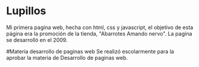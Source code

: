 # Lupillos
Mi primera pagina web, hecha con html, css y javascript, el objetivo de esta página era la promoción de la tienda, 
"Abarrotes Amando nervo". La pagina se desarrolló en el 2009.

#Materia desarrollo de paginas web
Se realizó escolarmente para la aprobar la materia de Desarrollo de paginas web.

